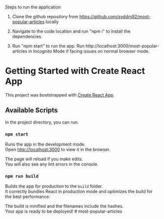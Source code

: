 Steps to run the application

1) Clone the github repository from https://github.com/syddm92/most-popular-articles locally

2) Navigate to the code location and run "npm i" to install the dependencies

3) Run "npm start" to run the app.
Run http://localhost:3000/most-popular-articles in Incognito Mode if facing issues on normal browser mode.

# Getting Started with Create React App

This project was bootstrapped with [Create React App](https://github.com/facebook/create-react-app).

## Available Scripts

In the project directory, you can run:

### `npm start`

Runs the app in the development mode.\
Open [http://localhost:3000](http://localhost:3000) to view it in the browser.

The page will reload if you make edits.\
You will also see any lint errors in the console.

### `npm run build`

Builds the app for production to the `build` folder.\
It correctly bundles React in production mode and optimizes the build for the best performance.

The build is minified and the filenames include the hashes.\
Your app is ready to be deployed!
#   m o s t - p o p u l a r - a r t i c l e s 
 
 
